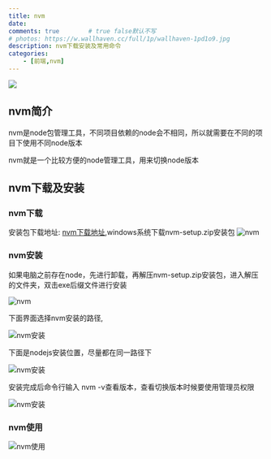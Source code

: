 ```yaml
---
title: nvm
date: 
comments: true        # true false默认不写
# photos: https://w.wallhaven.cc/full/1p/wallhaven-1pd1o9.jpg
description: nvm下载安装及常用命令
categories: 
    - [前端,nvm]
---
```

<img src="/images/nvm.jpg" />
<!--more-->

## nvm简介

nvm是node包管理工具，不同项目依赖的node会不相同，所以就需要在不同的项目下使用不同node版本

nvm就是一个比较方便的node管理工具，用来切换node版本

## nvm下载及安装

### nvm下载

安装包下载地址: [nvm下载地址](https://github.com/coreybutler/nvm-windows/releases),windows系统下载nvm-setup.zip安装包
<img src="/images/nvm/nvm1.png" alt="nvm"  />

### nvm安装

如果电脑之前存在node，先进行卸载，再解压nvm-setup.zip安装包，进入解压的文件夹，双击exe后缀文件进行安装

<img src="/images/nvm/nvm2.png" alt="nvm"  />

下面界面选择nvm安装的路径,

<img src="/images/nvm/nvm3.png" alt="nvm安装" />

下面是nodejs安装位置，尽量都在同一路径下

<img src="/images/nvm/nvm4.png" alt="nvm安装" />

安装完成后命令行输入 nvm -v查看版本，查看切换版本时候要使用管理员权限

<img src="/images/nvm/nvm5.png" alt="nvm安装" >

### nvm使用

<img src="/images/nvm/nvm6.png" alt="nvm使用" >

